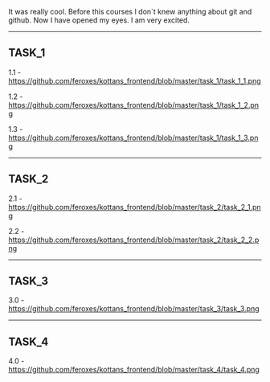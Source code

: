 It was really cool. Before this courses I don`t knew anything about git and github. Now I have opened my eyes. 
I am very excited.

---------------
TASK_1
---------------
1.1 - https://github.com/feroxes/kottans_frontend/blob/master/task_1/task_1_1.png

1.2 - https://github.com/feroxes/kottans_frontend/blob/master/task_1/task_1_2.png

1.3 - https://github.com/feroxes/kottans_frontend/blob/master/task_1/task_1_3.png

---------------
TASK_2
---------------

2.1 - https://github.com/feroxes/kottans_frontend/blob/master/task_2/task_2_1.png

2.2 - https://github.com/feroxes/kottans_frontend/blob/master/task_2/task_2_2.png

---------------
TASK_3
---------------

3.0 - https://github.com/feroxes/kottans_frontend/blob/master/task_3/task_3.png

---------------
TASK_4
---------------

4.0 - https://github.com/feroxes/kottans_frontend/blob/master/task_4/task_4.png